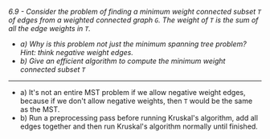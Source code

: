 *6.9 - Consider the problem of finding a minimum weight connected subset `T` of edges from a weighted connected graph `G`. The weight of `T` is the sum of all the edge weights in `T`.*
- *a) Why is this problem not just the minimum spanning tree problem? Hint: think negative weight edges.*
- *b) Give an efficient algorithm to compute the minimum weight connected subset `T`*
***
- a) It's not an entire MST problem if we allow negative weight edges, because if we don't allow negative weights, then `T` would be the same as the MST.
- b) Run a preprocessing pass before running Kruskal's algorithm, add all edges together and then run Kruskal's algorithm normally until finished.

